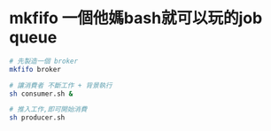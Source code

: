 # mkfifo 一個他媽bash就可以玩的job queue

```sh
# 先製造一個 broker
mkfifo broker

# 讓消費者 不斷工作 + 背景執行
sh consumer.sh &

# 推入工作,即可開始消費
sh producer.sh
```

